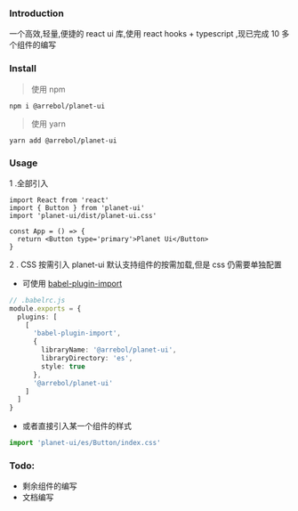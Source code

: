 ### Introduction

一个高效,轻量,便捷的 react ui 库,使用 react hooks + typescript ,现已完成 10 多个组件的编写

### Install

> 使用 npm

```
npm i @arrebol/planet-ui
```

> 使用 yarn

```
yarn add @arrebol/planet-ui
```

### Usage

1 .全部引入

```tsx
import React from 'react'
import { Button } from 'planet-ui'
import 'planet-ui/dist/planet-ui.css'

const App = () => {
  return <Button type='primary'>Planet Ui</Button>
}
```

2 . CSS 按需引入
planet-ui 默认支持组件的按需加载,但是 css 仍需要单独配置

- 可使用 [babel-plugin-import](https://github.com/ant-design/babel-plugin-import)
```ts
// .babelrc.js
module.exports = {
  plugins: [
    [
      'babel-plugin-import',
      {
        libraryName: '@arrebol/planet-ui',
        libraryDirectory: 'es',
        style: true
      },
      '@arrebol/planet-ui'
    ]
  ]
}
```

- 或者直接引入某一个组件的样式
``` ts
import 'planet-ui/es/Button/index.css'
```

### Todo:

- 剩余组件的编写
- 文档编写
